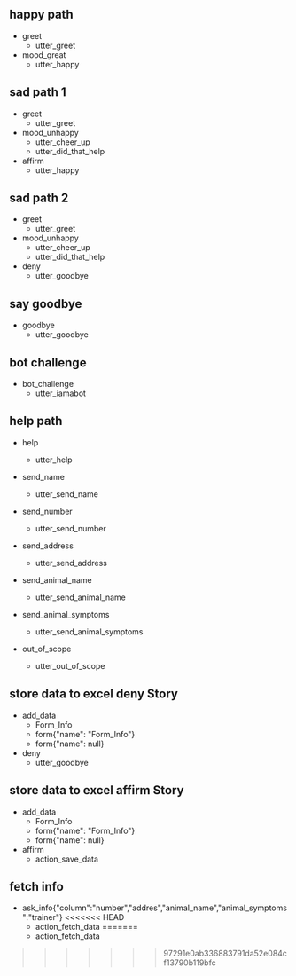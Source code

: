 ## happy path
* greet
  - utter_greet
* mood_great
  - utter_happy

## sad path 1
* greet
  - utter_greet
* mood_unhappy
  - utter_cheer_up
  - utter_did_that_help
* affirm
  - utter_happy

## sad path 2
* greet
  - utter_greet
* mood_unhappy
  - utter_cheer_up
  - utter_did_that_help
* deny
  - utter_goodbye

## say goodbye
* goodbye
  - utter_goodbye

## bot challenge
* bot_challenge
  - utter_iamabot

## help path
* help
  - utter_help

* send_name
  - utter_send_name

* send_number
  - utter_send_number

* send_address
  - utter_send_address

* send_animal_name
  - utter_send_animal_name

* send_animal_symptoms
  - utter_send_animal_symptoms

* out_of_scope
  - utter_out_of_scope

## store data to excel deny Story
* add_data
  - Form_Info
  - form{"name": "Form_Info"}
  - form{"name": null}
* deny
  - utter_goodbye
  
## store data to excel affirm Story
* add_data
  - Form_Info
  - form{"name": "Form_Info"}
  - form{"name": null}
* affirm
  - action_save_data
  
## fetch info
* ask_info{"column":"number","addres","animal_name","animal_symptoms":"trainer"}
<<<<<<< HEAD
  - action_fetch_data
=======
  - action_fetch_data
>>>>>>> 97291e0ab336883791da52e084cf13790b119bfc
